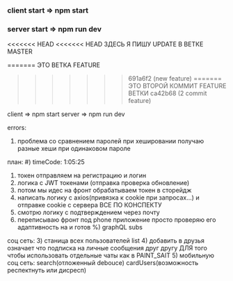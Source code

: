 
### client start =>  npm start
### server start => npm run dev

<<<<<<< HEAD
<<<<<<< HEAD
ЗДЕСЬ Я ПИШУ UPDATE В ВЕТКЕ MASTER


=======
ЭТО ВЕТКА FEATURE
>>>>>>> 691a6f2 (new feature)
=======
ЭТО ВТОРОЙ КОММИТ FEATURE ВЕТКИ 
>>>>>>> ca42b68 (2 commit feature)

client =>  npm start
server => npm run dev

errors:
 1) проблема со сравнением паролей при хешировании получаю разные хеши при одинаковом пароле
 
план:
#) timeCode: 1:05:25 
1) токен отправляем на регистрацию и логин
3) логика с JWT токенами (отправка проверка обновление)
4) потом мы идес на фронт обрабатываем токен в сторейдж 
5) написать логику с axios(привязка к cookie при запросах...) и отправке cookie c сервера ВСЕ ПО КОНСПЕКТУ
6) смотрю логику с подтверждением через почту
7) переписываю фронт под phone приложение просто проверяю его адаптивность на и готов
%) graphQL subs 


соц сеть:
3) станица всех пользователей list
4) добавить в друзья означает что подписка на личные сообщения друг другу
ДЛЯ того чтобы использовать отдельные чаты как в PAINT_SAIT
5) мобильную соц сеть:  search(отложенный debouce) cardUsers(возможность респектнуть или дисресп)
